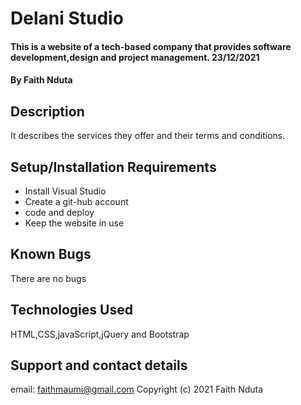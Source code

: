 # Delani Studio
#### This is a website of a tech-based company that provides software development,design and project management. 23/12/2021
#### By Faith Nduta
## Description
It describes the services they offer and their terms and conditions.
## Setup/Installation Requirements
* Install Visual Studio
* Create a git-hub account
* code and deploy
* Keep the website in use
## Known Bugs
There are no bugs
## Technologies Used
HTML,CSS,javaScript,jQuery and Bootstrap
## Support and contact details
email: faithmaumi@gmail.com
Copyright (c) 2021 Faith Nduta

